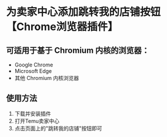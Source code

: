 # 为卖家中心添加跳转我的店铺按钮【Chrome浏览器插件】

## 可适用于基于 Chromium 内核的浏览器：
- Google Chrome
- Microsoft Edge
- 其他 Chromium 内核浏览器


## 使用方法
1. 下载并安装插件
2. 打开Temu卖家中心
3. 点击页面上的"跳转我的店铺"按钮即可
